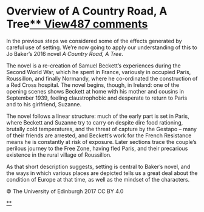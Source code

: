 # Overview of A Country Road, A Tree[** View487 comments](https://www.futurelearn.com/courses/how-to-read-a-novel/1/steps/185575#fl-comments)

In the previous steps we considered some of the effects generated by careful use of setting. We’re now going to apply our understanding of this to Jo Baker’s 2016 novel *A Country Road, A Tree*.

The novel is a re-creation of Samuel Beckett’s experiences during the Second World War, which he spent in France, variously in occupied Paris, Roussillon, and finally Normandy, where he co-ordinated the construction of a Red Cross hospital. The novel begins, though, in Ireland: one of the opening scenes shows Beckett at home with his mother and cousins in September 1939, feeling claustrophobic and desperate to return to Paris and to his girlfriend, Suzanne.

The novel follows a linear structure: much of the early part is set in Paris, where Beckett and Suzanne try to carry on despite dire food rationing, brutally cold temperatures, and the threat of capture by the Gestapo – many of their friends are arrested, and Beckett’s work for the French Resistance means he is constantly at risk of exposure. Later sections trace the couple’s perilous journey to the Free Zone, having fled Paris, and their precarious existence in the rural village of Roussillon.

As that short description suggests, setting is central to Baker’s novel, and the ways in which various places are depicted tells us a great deal about the condition of Europe at that time, as well as the mindset of the characters.

© The University of Edinburgh 2017 CC BY 4.0

[**](https://www.futurelearn.com/courses/how-to-read-a-novel/1/steps/185575#fl-comments)